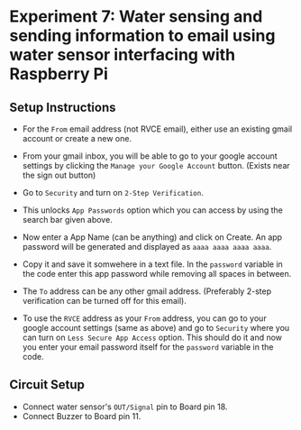 # Experiment 7: Water sensing and sending information to email using water sensor interfacing with Raspberry Pi

## Setup Instructions
- For the `From` email address (not RVCE email), either use an existing gmail account or create a new one.
- From your gmail inbox, you will be able to go to your google account settings by clicking the `Manage your Google Account` button. (Exists near the sign out button)
- Go to `Security` and turn on `2-Step Verification`.
- This unlocks `App Passwords` option which you can access by using the search bar given above.
- Now enter a App Name (can be anything) and click on Create. An app password will be generated and displayed as `aaaa aaaa aaaa aaaa`.
- Copy it and save it somwehere in a text file. In the `password` variable in the code enter this app password while removing all spaces in between.
- The `To` address can be any other gmail address. (Preferably 2-step verification can be turned off for this email).

- To use the `RVCE` address as your `From` address, you can go to your google account settings (same as above) and go to `Security` where you can turn on `Less Secure App Access` option. This should do it and now you enter your email password itself for the `password` variable in the code.


## Circuit Setup
- Connect water sensor's `OUT/Signal` pin to Board pin 18.
- Connect Buzzer to Board pin 11.